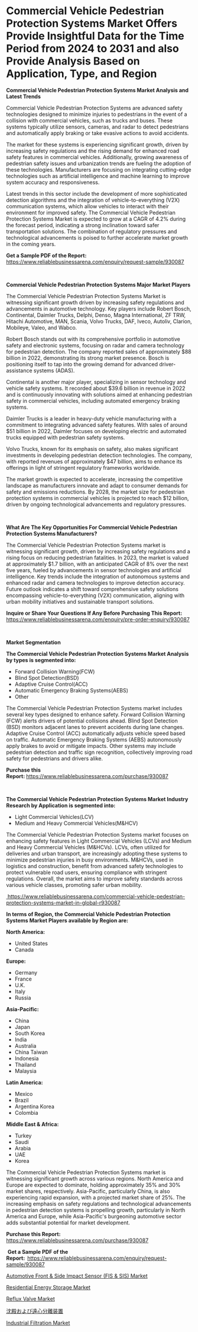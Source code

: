 <p><h1>Commercial Vehicle Pedestrian Protection Systems Market Offers Provide Insightful Data for the Time Period from 2024 to 2031 and also Provide Analysis Based on Application, Type, and Region</h1></p><p><strong>Commercial Vehicle Pedestrian Protection Systems Market Analysis and Latest Trends</strong></p>
<p><p>Commercial Vehicle Pedestrian Protection Systems are advanced safety technologies designed to minimize injuries to pedestrians in the event of a collision with commercial vehicles, such as trucks and buses. These systems typically utilize sensors, cameras, and radar to detect pedestrians and automatically apply braking or take evasive actions to avoid accidents.</p><p>The market for these systems is experiencing significant growth, driven by increasing safety regulations and the rising demand for enhanced road safety features in commercial vehicles. Additionally, growing awareness of pedestrian safety issues and urbanization trends are fueling the adoption of these technologies. Manufacturers are focusing on integrating cutting-edge technologies such as artificial intelligence and machine learning to improve system accuracy and responsiveness.</p><p>Latest trends in this sector include the development of more sophisticated detection algorithms and the integration of vehicle-to-everything (V2X) communication systems, which allow vehicles to interact with their environment for improved safety. The Commercial Vehicle Pedestrian Protection Systems Market is expected to grow at a CAGR of 4.2% during the forecast period, indicating a strong inclination toward safer transportation solutions. The combination of regulatory pressures and technological advancements is poised to further accelerate market growth in the coming years.</p></p>
<p><strong>Get a Sample PDF of the Report:&nbsp;</strong> <a href="https://www.reliablebusinessarena.com/enquiry/request-sample/930087">https://www.reliablebusinessarena.com/enquiry/request-sample/930087</a></p>
<p>&nbsp;</p>
<p><strong>Commercial Vehicle Pedestrian Protection Systems Major Market Players</strong></p>
<p><p>The Commercial Vehicle Pedestrian Protection Systems Market is witnessing significant growth driven by increasing safety regulations and advancements in automotive technology. Key players include Robert Bosch, Continental, Daimler Trucks, Delphi, Denso, Magna International, ZF TRW, Hitachi Automotive, MAN, Scania, Volvo Trucks, DAF, Iveco, Autoliv, Clarion, Mobileye, Valeo, and Wabco.</p><p>Robert Bosch stands out with its comprehensive portfolio in automotive safety and electronic systems, focusing on radar and camera technology for pedestrian detection. The company reported sales of approximately $88 billion in 2022, demonstrating its strong market presence. Bosch is positioning itself to tap into the growing demand for advanced driver-assistance systems (ADAS).</p><p>Continental is another major player, specializing in sensor technology and vehicle safety systems. It recorded about $39.6 billion in revenue in 2022 and is continuously innovating with solutions aimed at enhancing pedestrian safety in commercial vehicles, including automated emergency braking systems.</p><p>Daimler Trucks is a leader in heavy-duty vehicle manufacturing with a commitment to integrating advanced safety features. With sales of around $51 billion in 2022, Daimler focuses on developing electric and automated trucks equipped with pedestrian safety systems.</p><p>Volvo Trucks, known for its emphasis on safety, also makes significant investments in developing pedestrian detection technologies. The company, with reported revenues of approximately $47 billion, aims to enhance its offerings in light of stringent regulatory frameworks worldwide.</p><p>The market growth is expected to accelerate, increasing the competitive landscape as manufacturers innovate and adapt to consumer demands for safety and emissions reductions. By 2028, the market size for pedestrian protection systems in commercial vehicles is projected to reach $12 billion, driven by ongoing technological advancements and regulatory pressures.</p></p>
<p>&nbsp;</p>
<p><strong>What Are The Key Opportunities For Commercial Vehicle Pedestrian Protection Systems Manufacturers?</strong></p>
<p><p>The Commercial Vehicle Pedestrian Protection Systems market is witnessing significant growth, driven by increasing safety regulations and a rising focus on reducing pedestrian fatalities. In 2023, the market is valued at approximately $1.7 billion, with an anticipated CAGR of 8% over the next five years, fueled by advancements in sensor technologies and artificial intelligence. Key trends include the integration of autonomous systems and enhanced radar and camera technologies to improve detection accuracy. Future outlook indicates a shift toward comprehensive safety solutions encompassing vehicle-to-everything (V2X) communication, aligning with urban mobility initiatives and sustainable transport solutions.</p></p>
<p><strong>Inquire or Share Your Questions If Any Before Purchasing This Report:</strong> <a href="https://www.reliablebusinessarena.com/enquiry/pre-order-enquiry/930087">https://www.reliablebusinessarena.com/enquiry/pre-order-enquiry/930087</a></p>
<p>&nbsp;</p>
<p><strong>Market Segmentation</strong></p>
<p><strong>The Commercial Vehicle Pedestrian Protection Systems Market Analysis by types is segmented into:</strong></p>
<p><ul><li>Forward Collision Warning(FCW)</li><li>Blind Spot Detection(BSD)</li><li>Adaptive Cruise Control(ACC)</li><li>Automatic Emergency Braking Systems(AEBS)</li><li>Other</li></ul></p>
<p><p>The Commercial Vehicle Pedestrian Protection Systems market includes several key types designed to enhance safety. Forward Collision Warning (FCW) alerts drivers of potential collisions ahead. Blind Spot Detection (BSD) monitors adjacent lanes to prevent accidents during lane changes. Adaptive Cruise Control (ACC) automatically adjusts vehicle speed based on traffic. Automatic Emergency Braking Systems (AEBS) autonomously apply brakes to avoid or mitigate impacts. Other systems may include pedestrian detection and traffic sign recognition, collectively improving road safety for pedestrians and drivers alike.</p></p>
<p><strong>Purchase this Report:&nbsp;</strong><a href="https://www.reliablebusinessarena.com/purchase/930087">https://www.reliablebusinessarena.com/purchase/930087</a></p>
<p>&nbsp;</p>
<p><strong>The Commercial Vehicle Pedestrian Protection Systems Market Industry Research by Application is segmented into:</strong></p>
<p><ul><li>Light Commercial Vehicles(LCV)</li><li>Medium and Heavy Commercial Vehicles(M&HCV)</li></ul></p>
<p><p>The Commercial Vehicle Pedestrian Protection Systems market focuses on enhancing safety features in Light Commercial Vehicles (LCVs) and Medium and Heavy Commercial Vehicles (M&HCVs). LCVs, often utilized for deliveries and urban transport, are increasingly adopting these systems to minimize pedestrian injuries in busy environments. M&HCVs, used in logistics and construction, benefit from advanced safety technologies to protect vulnerable road users, ensuring compliance with stringent regulations. Overall, the market aims to improve safety standards across various vehicle classes, promoting safer urban mobility.</p></p>
<p><a href="https://www.reliablebusinessarena.com/commercial-vehicle-pedestrian-protection-systems-market-in-global-r930087">&nbsp;https://www.reliablebusinessarena.com/commercial-vehicle-pedestrian-protection-systems-market-in-global-r930087</a></p>
<p><strong>In terms of Region, the Commercial Vehicle Pedestrian Protection Systems Market Players available by Region are:</strong></p>
<p>
    <p> <strong> North America: </strong>
        <ul>
            <li>United States</li>
            <li>Canada</li>
        </ul>
        </p> 
    <p> <strong> Europe: </strong>
        <ul>
            <li>Germany</li>
            <li>France</li>
            <li>U.K.</li>
            <li>Italy</li>
            <li>Russia</li>
        </ul>
        </p> 
    <p> <strong> Asia-Pacific: </strong>
        <ul>
            <li>China</li>
            <li>Japan</li>
            <li>South Korea</li>
            <li>India</li>
            <li>Australia</li>
            <li>China Taiwan</li>
            <li>Indonesia</li>
            <li>Thailand</li>
            <li>Malaysia</li>
        </ul>
        </p> 
    <p> <strong> Latin America: </strong>
        <ul>
            <li>Mexico</li>
            <li>Brazil</li>
            <li>Argentina Korea</li>
            <li>Colombia</li>
        </ul>
        </p> 
    <p> <strong> Middle East & Africa: </strong>
        <ul>
            <li>Turkey</li>
            <li>Saudi</li>
            <li>Arabia</li>
            <li>UAE</li>
            <li>Korea</li>
        </ul>
    </p>
    </p>
<p><p>The Commercial Vehicle Pedestrian Protection Systems market is witnessing significant growth across various regions. North America and Europe are expected to dominate, holding approximately 35% and 30% market shares, respectively. Asia-Pacific, particularly China, is also experiencing rapid expansion, with a projected market share of 25%. The increasing emphasis on safety regulations and technological advancements in pedestrian detection systems is propelling growth, particularly in North America and Europe, while Asia-Pacific's burgeoning automotive sector adds substantial potential for market development.</p></p>
<p><strong>Purchase this Report: </strong><a href="https://www.reliablebusinessarena.com/purchase/930087">https://www.reliablebusinessarena.com/purchase/930087</a></p>
<p>&nbsp;<strong>Get a Sample PDF of the Report:&nbsp;&nbsp;</strong><a href="https://www.reliablebusinessarena.com/enquiry/request-sample/930087">https://www.reliablebusinessarena.com/enquiry/request-sample/930087</a></p>
<p><strong></strong></p>
<p><p><a href="https://issuu.com/reportprime-2/docs/automotive-front-side-impact-sensor_434988342dfba1">Automotive Front & Side Impact Sensor (FIS & SIS) Market</a></p><p><a href="https://medium.com/@kaitlynkristyfj136/the-residential-energy-storage-market-has-witnessed-significant-growth-in-recent-years-and-this-1d7a60a25fb4">Residential Energy Storage Market</a></p><p><a href="https://www.linkedin.com/pulse/driving-factors-behind-reflux-valve-market-trends-applications-pxaxe?trackingId=lN8d%2Fw0xTfqw668MVkcSsQ%3D%3D">Reflux Valve Market</a></p><p><a href="https://medium.com/@drfg4t/sedimentation-and-centrifugation-equipment-market-%E3%81%AF-%E3%82%B3%E3%82%B9%E3%83%88%E7%AE%A1%E7%90%86%E3%81%A8%E5%8A%B9%E7%8E%87%E5%90%91%E4%B8%8A%E3%82%92%E5%84%AA%E5%85%88%E3%81%97%E3%81%BE%E3%81%99-164e6d27d5ee">沈殿および遠心分離装置</a></p><p><a href="https://medium.com/@kaylagreenj1521/this-report-on-industrial-filtration-market-is-a-comprehensive-analysis-of-market-shares-7db9c0791c8e">Industrial Filtration Market</a></p></p>